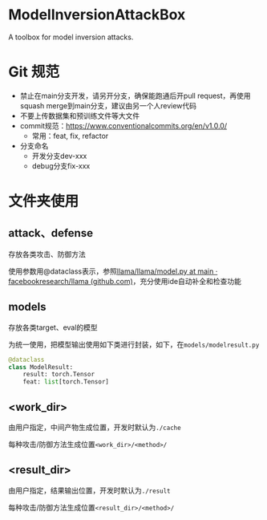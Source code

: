 # ModelInversionAttackBox
A toolbox for model inversion attacks.




# Git 规范

+ 禁止在main分支开发，请另开分支，确保能跑通后开pull request，再使用squash merge到main分支，建议由另一个人review代码
+ 不要上传数据集和预训练文件等大文件
+ commit规范：https://www.conventionalcommits.org/en/v1.0.0/
  + 常用：feat, fix, refactor
+ 分支命名
  + 开发分支dev-xxx
  + debug分支fix-xxx



# 文件夹使用

## attack、defense

存放各类攻击、防御方法

使用参数用@dataclass表示，参照[llama/llama/model.py at main · facebookresearch/llama (github.com)](https://github.com/facebookresearch/llama/blob/main/llama/model.py)，充分使用ide自动补全和检查功能



## models

存放各类target、eval的模型

为统一使用，把模型输出使用如下类进行封装，如下，在`models/modelresult.py`

```python
@dataclass
class ModelResult:
    result: torch.Tensor
    feat: list[torch.Tensor]
```



## <work_dir>

由用户指定，中间产物生成位置，开发时默认为`./cache`

每种攻击/防御方法生成位置`<work_dir>/<method>/`



## <result_dir>

由用户指定，结果输出位置，开发时默认为`./result`

每种攻击/防御方法生成位置`<result_dir>/<method>/`

